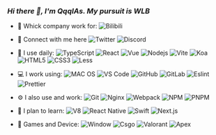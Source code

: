<link rel="stylesheet" type="text/css" href="./beautiful.css">

### _Hi there 👋, I'm QqqIAs. My pursuit is WLB_

- 💼 Whick company work for:
  ![Bilibili](https://img.shields.io/badge/Bilibili-479FD1?logo=bilibili&logoColor=white)

- 🤝 Connect with me here
  ![Twitter](https://img.shields.io/badge/Twitter-1DA1F2?logo=twitter&logoColor=white)
  ![Discord](https://img.shields.io/badge/Discord-7289DA?logo=discord&logoColor=white)

- 🚀 I use daily:
  ![TypeScript](https://img.shields.io/badge/TypeScript-007ACC?logo=typescript&logoColor=white)
  ![React](https://img.shields.io/badge/React-20232A?logo=react&logoColor=61DAFB)
  ![Vue](https://img.shields.io/badge/Vue.js-35495E?logo=vue.js&logoColor=4FC08D)
  ![Nodejs](https://img.shields.io/badge/Node.js-43853D?logo=node.js&logoColor=white)
  ![Vite](https://img.shields.io/badge/Vite-965DF5?logo=Vite&logoColor=4FC08D)
  ![Koa](https://img.shields.io/badge/Koa.js-404D59?logo=Koa)
  ![HTML5](https://img.shields.io/badge/HTML5-E34F26?logo=html5&logoColor=white)
  ![CSS3](https://img.shields.io/badge/CSS3-1572B6?logo=css3&logoColor=white)
  ![Less](https://img.shields.io/badge/Less-23355A?logo=less&logoColor=white)

- 💻 I work using:
  ![MAC OS](https://img.shields.io/badge/Apple-MacBook_Pro_2021-999999?logo=apple&logoColor=white)
  ![VS Code](https://img.shields.io/badge/-VS%20Code-007ACC?style=plastic&logo=visual-studio-code)
  ![GitHub](https://img.shields.io/badge/-GitHub-181717?style=plastic&logo=github)
  ![GitLab](https://img.shields.io/badge/-GitLab-FCA121?style=plastic&logo=gitlab)
  ![Eslint](https://img.shields.io/badge/eslint-3A33D1?logo=eslint&logoColor=white)
  ![Prettier](https://img.shields.io/badge/prettier-1A2C34?logo=prettier&logoColor=F7BA3E)

- ⚙️ I also use and work:
  ![Git](https://img.shields.io/badge/-Git-000000?logo=git&logoColor=FF7043)
  ![Nginx](https://img.shields.io/badge/-Nginx-F6C915?logo=nginx&logoColor=029137)
  ![Webpack](https://img.shields.io/badge/-webpack-2B3A42?logo=webpack&logoColor=75AFCC)
  ![NPM](https://img.shields.io/badge/-NPM-2875E3?logo=npm&logoColor=029137)
  ![PNPM](https://img.shields.io/badge/-PNPM-2B3A11?logo=pnpm&logoColor=029137)

- 🌱 I plan to learn:
  ![V8](https://img.shields.io/badge/-V8-3DDC84?logo=v8&logoColor=4788F4)
  ![React Native](https://img.shields.io/badge/React_Native-20232A?logo=react&logoColor=61DAFB)
  ![Swift](https://img.shields.io/badge/Swift-FA7343?logo=swift&logoColor=white)
  ![Next.js](https://img.shields.io/badge/Next.js-111111?logo=next.js&logoColor=white)

- 🎉 Games and Device:
  ![Window](https://img.shields.io/badge/NVIDIA-GTX1650-76B900?logo=nvidia&logoColor=white)
  ![Csgo](https://img.shields.io/badge/Csgo-000000?logo=counter-strike&logoColor=white)
  ![Valorant](https://img.shields.io/badge/Valorant-000000?logo=valorant&logoColor=white)
  ![Apex](https://img.shields.io/badge/ApexLegend-000000?logo=Apex-legend&logoColor=white)

